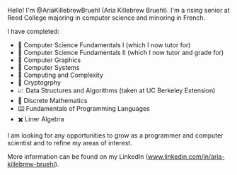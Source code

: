 Hello! I'm @AriaKillebrewBruehl (Aria Killebrew Bruehl). I'm a rising senior at Reed College majoring in computer science and minoring in French.

I have completed:

 * :muscle: Computer Science Fundamentals I (which I now tutor for)
 * :mechanical_arm: Computer Science Fundamentals II (which I now tutor and grade for)
 * :art: Computer Graphics
 * :floppy_disk: Computer Systems
 * :abacus: Computing and Complexity 
 * :closed_lock_with_key: Cryptogrphy 
 * :chart_with_upwards_trend:	 Data Structures and Algorithms (taken at UC Berkeley Extension)
 * :game_die: Discrete Mathematics
 * :keyboard: Fundamentals of Programming Languages
 * :heavy_multiplication_x: Liner Algebra

I am looking for any opportunities to grow as a programmer and computer scientist and to refine my areas of interest. 

More information can be found on my LinkedIn (www.linkedin.com/in/aria-killebrew-bruehl). 
